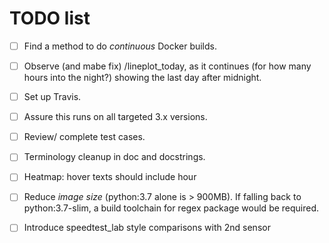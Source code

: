 # TODO list

- [ ] Find a method to do *continuous* Docker builds.

- [ ] Observe (and mabe fix) /lineplot_today, as it continues (for how many
  hours into the night?) showing the last day after midnight.

- [ ] Set up Travis.

- [ ] Assure this runs on all targeted 3.x versions.

- [ ] Review/ complete test cases.

- [ ] Terminology cleanup in doc and docstrings.

- [ ] Heatmap: hover texts should include hour

- [ ] Reduce *image size* (python:3.7 alone is > 900MB). If falling back to
  python:3.7-slim, a build toolchain for regex package would be required.

- [ ] Introduce speedtest_lab style comparisons with 2nd sensor
